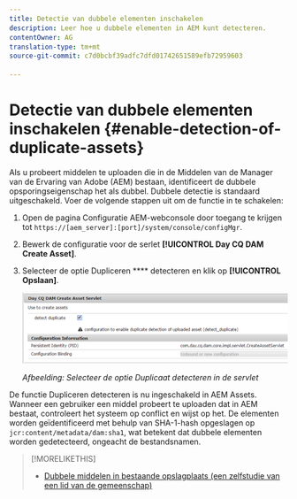 ```yaml
---
title: Detectie van dubbele elementen inschakelen
description: Leer hoe u dubbele elementen in AEM kunt detecteren.
contentOwner: AG
translation-type: tm+mt
source-git-commit: c7d0bcbf39adfc7dfd01742651589efb72959603

---
```



# Detectie van dubbele elementen inschakelen {#enable-detection-of-duplicate-assets}

Als u probeert middelen te uploaden die in de Middelen van de Manager van de Ervaring van Adobe (AEM) bestaan, identificeert de dubbele opsporingseigenschap het als dubbel. Dubbele detectie is standaard uitgeschakeld. Voer de volgende stappen uit om de functie in te schakelen:

1. Open de pagina Configuratie AEM-webconsole door toegang te krijgen tot `https://[aem_server]:[port]/system/console/configMgr`.
1. Bewerk de configuratie voor de serlet **[!UICONTROL Day CQ DAM Create Asset]**.
1. Selecteer de optie Dupliceren **** detecteren en klik op **[!UICONTROL Opslaan]**.

   ![Selecteer de optie Duplicaat detecteren in de servlet](assets/chlimage_1-377.png)

   *Afbeelding: Selecteer de optie Duplicaat detecteren in de servlet*

De functie Dupliceren detecteren is nu ingeschakeld in AEM Assets. Wanneer een gebruiker een middel probeert te uploaden dat in AEM bestaat, controleert het systeem op conflict en wijst op het. De elementen worden geïdentificeerd met behulp van SHA-1-hash opgeslagen op `jcr:content/metadata/dam:sha1`, wat betekent dat dubbele elementen worden gedetecteerd, ongeacht de bestandsnamen.

>[!MORELIKETHIS]
>
>* [Dubbele middelen in bestaande opslagplaats (een zelfstudie van een lid van de gemeenschap)](https://experience-aem.blogspot.com/2019/06/aem-65-find-duplicate-assets-binaries-in-existing-repository.html)

